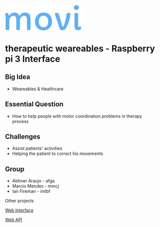 
<img src="./Logomakr_4NaDSo.png" width="250">

# therapeutic weareables - Raspberry pi 3 Interface

## Big Idea
* Weareables & Healthcare

## Essential Question
* How to help people with motor coordination problems in therapy process

## Challenges
* Assist patients' activities
* Helping the patient to correct his movements

## Group
* Abhner Araujo - afga
* Marcio Mendes - mmcj
* Ian Fireman - imlbf

Other projects

[Web Interface](https://github.com/ianfireman/movi-web)

[Web API](https://github.com/ianfireman/movi-api)
